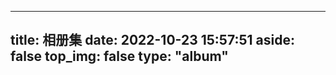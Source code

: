   ---
  title: 相册集
  date: 2022-10-23 15:57:51
  aside: false
  top_img: false
  type: "album"
  ---

